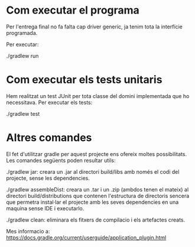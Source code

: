 # Com executar el programa

Per l'entrega final no fa falta cap driver generic, ja tenim tota la interfície programada.

Per executar:

./gradlew run

# Com executar els tests unitaris

Hem realitzat un test JUnit per tota classe del domini implementada que ho necessitava. 
Per executar els tests:

./gradlew test

# Altres comandes

El fet d'utilitzar gradle per aquest projecte ens ofereix moltes possibilitats. Les comandes següents poden resultar utils:

./gradlew jar: creara un .jar al directori build/libs amb només el codi del projecte, sense les dependencies.

./gradlew assembleDist: creara un .tar i un .zip (ambdos tenen el mateix) al directori build/distributions que contenen
l'estructura de directoris sencera que permetra instal·lar el projecte amb les seves dependencies en una maquina sense IDE i executarlo.

./gradlew clean: eliminara els fitxers de compilacio i els artefactes creats.

Mes informacio a: https://docs.gradle.org/current/userguide/application_plugin.html

